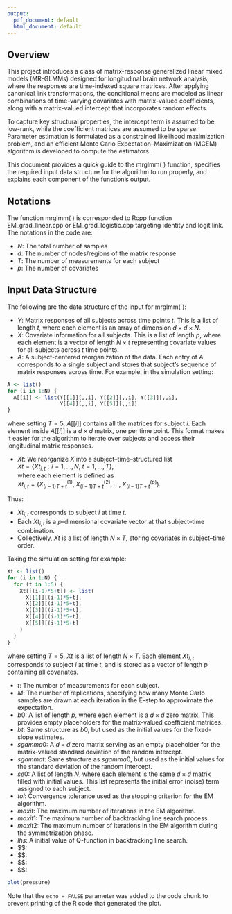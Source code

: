 ```yaml
---
output:
  pdf_document: default
  html_document: default
---
```

## Overview

This project introduces a class of matrix-response generalized linear mixed models (MR-GLMMs) designed for longitudinal brain network analysis, where the responses are time-indexed square matrices. After applying canonical link transformations, the conditional means are modeled as linear combinations of time-varying covariates with matrix-valued coefficients, along with a matrix-valued intercept that incorporates random effects.

To capture key structural properties, the intercept term is assumed to be low-rank, while the coefficient matrices are assumed to be sparse. Parameter estimation is formulated as a constrained likelihood maximization problem, and an efficient Monte Carlo Expectation–Maximization (MCEM) algorithm is developed to compute the estimators.

This document provides a quick guide to the mrglmm( ) function, specifies the required input data structure for the algorithm to run properly, and explains each component of the function’s output.


## Notations
The function mrglmm( ) is corresponded to Rcpp function EM_grad_linear.cpp or EM_grad_logistic.cpp targeting identity and logit link. The notations in the code are:

* $N$: The total number of samples  
* $d$: The number of nodes/regions of the matrix response  
* $T$: The number of measurements for each subject  
* $p$: The number of covariates  

## Input Data Structure
The following are the data structure of the input for mrglmm( ):

* $Y$: Matrix responses of all subjects across time points $t$. This is a list of length $t$, where each element is an array of dimension $d \times d \times N$.  
* $X$: Covariate information for all subjects. This is a list of length $p$, where each element is a vector of length $N \times t$ representing covariate values for all subjects across $t$ time points.  
* $A$: A subject-centered reorganization of the data. Each entry of $A$ corresponds to a single subject and stores that subject’s sequence of matrix responses across time. For example, in the simulation setting:  

```r
A <- list()
for (i in 1:N) {
  A[[i]] <- list(Y[[1]][,,i], Y[[2]][,,i], Y[[3]][,,i], 
                 Y[[4]][,,i], Y[[5]][,,i])
}
```
where setting $T=5$, $A[[i]]$ contains all the matrices for subject $i$. Each element inside $A[[i]]$ is a $d \times d$ matrix, one per time point. This format makes it easier for the algorithm to iterate over subjects and access their longitudinal matrix responses.  

* $Xt$: We reorganize $X$ into a subject–time–structured list  
$Xt = \{ Xt_{i,t} : i=1,\ldots,N;\; t=1,\ldots,T \}$,  
where each element is defined as  
$Xt_{i,t} = ( X^{(1)}_{(i-1)T+t}, \; X^{(2)}_{(i-1)T+t}, \; \ldots, \; X^{(p)}_{(i-1)T+t} )$.  

Thus:  
- $Xt_{i,t}$ corresponds to subject $i$ at time $t$.  
- Each $Xt_{i,t}$ is a $p$-dimensional covariate vector at that subject–time combination.  
- Collectively, $Xt$ is a list of length $N \times T$, storing covariates in subject–time order.  

Taking the simulation setting for example:  
```r
Xt <- list()
for (i in 1:N) {
  for (t in 1:5) {
    Xt[[(i-1)*5+t]] <- list(
      X[[1]][(i-1)*5+t],
      X[[2]][(i-1)*5+t],
      X[[3]][(i-1)*5+t],
      X[[4]][(i-1)*5+t],
      X[[5]][(i-1)*5+t]
    )
  }
}
```
where setting $T=5$, $Xt$ is a list of length $N \times T$. Each element $Xt_{i,t}$ corresponds to subject $i$ at time $t$, and is stored as a vector of length $p$ containing all covariates.  

* $t$: The number of measurements for each subject.  
* $M$: The number of replications, specifying how many Monte Carlo samples are drawn at each iteration in the E-step to approximate the expectation.  
* $b0$: A list of length $p$, where each element is a $d \times d$ zero matrix. This provides empty placeholders for the matrix-valued coefficient matrices.  
* $bt$: Same structure as $b0$, but used as the initial values for the fixed-slope estimates.  
* $sgamma0$: A $d \times d$ zero matrix serving as an empty placeholder for the matrix-valued standard deviation of the random intercept.  
* $sgammat$: Same structure as $sgamma0$, but used as the initial values for the standard deviation of the random intercept.  
* $se0$: A list of length $N$, where each element is the same $d \times d$ matrix filled with initial values. This list represents the initial error (noise) term assigned to each subject.  
* $tol$: Convergence tolerance used as the stopping criterion for the EM algorithm.  
* $maxit$: The maximum number of iterations in the EM algorithm. 
* $maxit1$: The maximum number of backtracking line search process.  
* $maxit2$: The maximum number of iterations in the EM algorithm during the symmetrization phase.  
* $lhs$: A initial value of Q-function in backtracking line search. 
* $$:
* $$:
* $$:
* $$:
 


```R
plot(pressure)
```

Note that the `echo = FALSE` parameter was added to the code chunk to prevent printing of the R code that generated the plot.


